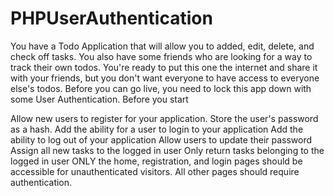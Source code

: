 # PHPUserAuthentication
You have a Todo Application that will allow you to added, edit, delete, and check off tasks. You also have some friends who are looking for a way to track their own todos. You're ready to put this one the internet and share it with your friends, but you don't want everyone to have access to everyone else's todos. Before you can go live, you need to lock this app down with some User Authentication.  Before you start

Allow new users to register for your application. Store the user's password as a hash.
Add the ability for a user to login to your application
Add the ability to log out of your application
Allow users to update their password
Assign all new tasks to the logged in user
Only return tasks belonging to the logged in user
ONLY the home, registration, and login pages should be accessible for unauthenticated visitors. All other pages should require authentication.
